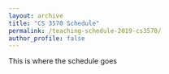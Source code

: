 ```yaml
---
layout: archive
title: "CS 3570 Schedule"
permalink: /teaching-schedule-2019-cs3570/
author_profile: false
---
```


This is where the schedule goes